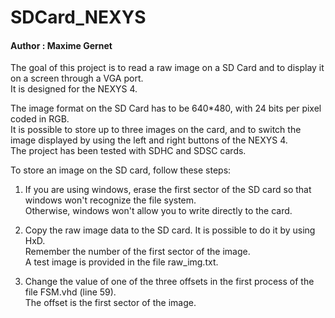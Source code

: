 # SDCard_NEXYS
#### Author : Maxime Gernet

The goal of this project is to read a raw image on a SD Card and to display it on a screen through a VGA port.  
It is designed for the NEXYS 4.

The image format on the SD Card has to be 640*480, with 24 bits per pixel coded in RGB.  
It is possible to store up to three images on the card, and to switch the image displayed by using the left and right buttons of the NEXYS 4.  
The project has been tested with SDHC and SDSC cards.

To store an image on the SD card, follow these steps:

1.	If you are using windows, erase the first sector of the SD card so that windows won't recognize the file system.  
Otherwise, windows won't allow you to write directly to the card.

2.	Copy the raw image data to the SD card. It is possible to do it by using HxD.  
Remember the number of the first sector of the image.  
A test image is provided in the file raw_img.txt.

3.	Change the value of one of the three offsets in the first process of the file FSM.vhd (line 59).  
The offset is the first sector of the image.
